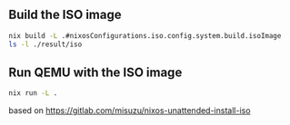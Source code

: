 ## Build the ISO image

```bash
nix build -L .#nixosConfigurations.iso.config.system.build.isoImage
ls -l ./result/iso
````

## Run QEMU with the ISO image

```bash
nix run -L .
````

based on https://gitlab.com/misuzu/nixos-unattended-install-iso